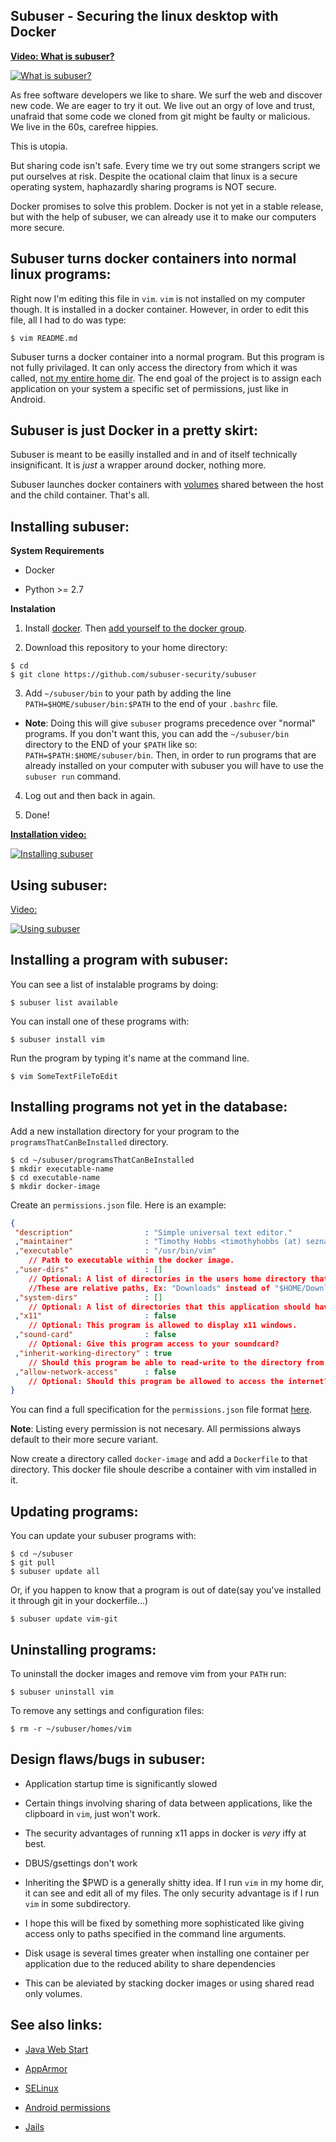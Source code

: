 Subuser - Securing the linux desktop with Docker
--------------------------
[**Video: What is subuser?**](http://www.youtube.com/watch?v=-9F8uXFcVFA)

[![What is subuser?](http://img.youtube.com/vi/-9F8uXFcVFA/0.jpg)](http://www.youtube.com/watch?v=-9F8uXFcVFA)


As free software developers we like to share.  We surf the web and discover new code.  We are eager to try it out.  We live out an orgy of love and trust, unafraid that some code we cloned from git might be faulty or malicious.  We live in the 60s, carefree hippies.

This is utopia.

But sharing code isn't safe.  Every time we try out some strangers script we put ourselves at risk.  Despite the ocational claim that linux is a secure operating system, haphazardly sharing programs is NOT secure.

Docker promises to solve this problem.  Docker is not yet in a stable release, but with the help of subuser, we can already use it to make our computers more secure.

Subuser turns docker containers into normal linux programs:
------------------------------------------------------------

Right now I'm editing this file in `vim`.  `vim` is not installed on my computer though.  It is installed in a docker container.  However, in order to edit this file, all I had to do was type:

````
$ vim README.md
````

Subuser turns a docker container into a normal program.  But this program is not fully privilaged.  It can only access the directory from which it was called, [not my entire home dir](http://xkcd.com/1200/).  The end goal of the project is to assign each application on your system a specific set of permissions, just like in Android.

Subuser is just Docker in a pretty skirt:
----------------------------------------

Subuser is meant to be easilly installed and in and of itself technically insignificant.  It is *just* a wrapper around docker, nothing more.

Subuser launches docker containers with [volumes](http://docs.docker.io/en/latest/use/working_with_volumes/) shared between the host and the child container. That's all.

Installing subuser:
-------------------

**System Requirements**

 * Docker

 * Python >= 2.7

**Instalation**

1. Install [docker](http://www.docker.io/gettingstarted/#h_installation). Then [add yourself to the docker group](http://docs.docker.io/en/v0.7.3/use/basics/).

2. Download this repository to your home directory:

  ````
  $ cd
  $ git clone https://github.com/subuser-security/subuser
  ````

3. Add `~/subuser/bin` to your path by adding the line `PATH=$HOME/subuser/bin:$PATH` to the end of your `.bashrc` file.

  - **Note**: Doing this will give `subuser` programs precedence over "normal" programs.  If you don't want this, you can add the `~/subuser/bin` directory to the END of your `$PATH` like so: `PATH=$PATH:$HOME/subuser/bin`.  Then, in order to run programs that are already installed on your computer with subuser you will have to use the `subuser run` command.

4. Log out and then back in again.

5. Done!

[**Installation video:**](http://www.youtube.com/watch?v=ahgRx5U4V7E)

[![Installing subuser](http://img.youtube.com/vi/ahgRx5U4V7E/0.jpg)](http://www.youtube.com/watch?v=ahgRx5U4V7E)

Using subuser:
--------------

[Video:](http://www.youtube.com/watch?v=KZrs8KngN68)

[![Using subuser](http://img.youtube.com/vi/KZrs8KngN68/0.jpg)](http://www.youtube.com/watch?v=KZrs8KngN68)

Installing a program with subuser:
----------------------------------

You can see a list of instalable programs by doing:

````
$ subuser list available
````

You can install one of these programs with:

````
$ subuser install vim
````

Run the program by typing it's name at the command line.

````
$ vim SomeTextFileToEdit
````

Installing programs not yet in the database:
----------------------------------------

Add a new installation directory for your program to the `programsThatCanBeInstalled` directory.

````
$ cd ~/subuser/programsThatCanBeInstalled
$ mkdir executable-name
$ cd executable-name
$ mkdir docker-image
````

Create an `permissions.json` file.  Here is an example:

````json
{
 "description"                : "Simple universal text editor."
 ,"maintainer"                : "Timothy Hobbs <timothyhobbs (at) seznam dot cz>"
 ,"executable"                : "/usr/bin/vim"
    // Path to executable within the docker image.
 ,"user-dirs"                 : []
    // Optional: A list of directories in the users home directory that this application should have read-write access to.
    //These are relative paths, Ex: "Downloads" instead of "$HOME/Downloads".
 ,"system-dirs"               : []
    // Optional: A list of directories that this application should have read only access to.  Absolute paths: Ex: "/usr"
 ,"x11"                       : false
    // Optional: This program is allowed to display x11 windows.
 ,"sound-card"                : false
    // Optional: Give this program access to your soundcard?
 ,"inherit-working-directory" : true
    // Should this program be able to read-write to the directory from which it was called.
 ,"allow-network-access"      : false
    // Optional: Should this program be allowed to access the internet?
}
````

You can find a full specification for the `permissions.json` file format [here](docs/permissions-dot-json-file-format.md).

**Note**: Listing every permission is not necesary.  All permissions always default to their more secure variant.

Now create a directory called `docker-image` and add a `Dockerfile` to that directory.  This docker file shoule describe a container with vim installed in it.

Updating programs:
------------------

You can update your subuser programs with:

````
$ cd ~/subuser
$ git pull
$ subuser update all
````

Or, if you happen to know that a program is out of date(say you've installed it through git in your dockerfile...)

````
$ subuser update vim-git
````


Uninstalling programs:
----------------------

To uninstall the docker images and remove vim from your `PATH` run:

````
$ subuser uninstall vim
````

To remove any settings and configuration files:

````
$ rm -r ~/subuser/homes/vim
````

Design flaws/bugs in subuser:
------------------------

* Application startup time is significantly slowed

* Certain things involving sharing of data between applications, like the clipboard in `vim`, just won't work.

* The security advantages of running x11 apps in docker is *very* iffy at best.

* DBUS/gsettings don't work

* Inheriting the $PWD is a generally shitty idea.  If I run `vim` in my home dir, it can see and edit all of my files.  The only security advantage is if I run `vim` in some subdirectory.
 - I hope this will be fixed by something more sophisticated like giving access only to paths specified in the command line arguments.

* Disk usage is several times greater when installing one container per application due to the reduced ability to share dependencies
 - This can be aleviated by stacking docker images or using shared read only volumes.

See also links:
---------------

 * [Java Web Start](http://en.wikipedia.org/wiki/Java_Web_Start)

 * [AppArmor](http://en.wikipedia.org/wiki/AppArmor)

 * [SELinux](http://en.wikipedia.org/wiki/Security-Enhanced_Linux)
 
 * [Android permissions](http://developer.android.com/guide/topics/security/permissions.html)

 * [Jails](http://en.wikipedia.org/wiki/Jail_%28computer_security%29)
